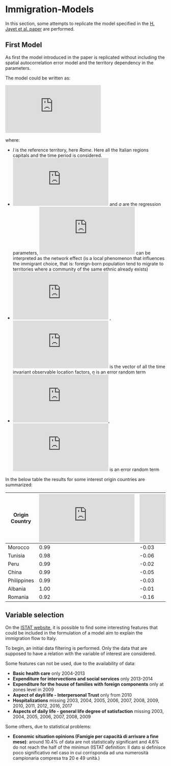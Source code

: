 # Immigration-Models

In this section, some attempts to replicate the model specified in the [H. Jayet et al. paper](http://www.jstor.org/stable/41219121?casa_token=kWQZrm4oyF0AAAAA:KeWFnUzB0a35pI6h39ZjcK8jd4njelxV-w_oC98qZM2nro4pkyqIyrDON1KmTmVz7zfRrIvDY3xOU1ws2aQgkOANz_hYo-nkw0SGTtgDH2jGgG9k9g&seq=1#page_scan_tab_contents) are performed.

## First Model
As first the model introduced in the paper is replicated without including the spatial autocorrelation error model and the territory dependency in the parameters.

The model could be written as:

![](https://latex.codecogs.com/gif.latex?ln%28%5Cfrac%7Bn_%7Bi%2Ct%7D%7D%7Bn_%7BI%2Ct%7D%7D%29%20%3D%20%5Cbeta%20ln%28%5Cfrac%7Bn_%7Bi%2Ct-1%7D%7D%7Bn_%7BI%2Ct-1%7D%7D%29%20&plus;%20a%20&plus;%20v_%7Bi%2Ct%7D%2C%20%5Cforall%20i%20%5Cin%20%5B1%2C%20%5Cdots%2C%20I-1%5D%2C%20t%20%5Cin%20%5B1%2C%20%5Cdots%2C%20T%5D)

where:
- *I* is the reference territory, here *Rome*. Here all the Italian regions capitals and the time period is considered.
- ![](https://latex.codecogs.com/gif.latex?%5Cbeta) and *a* are the regression parameters, ![](https://latex.codecogs.com/gif.latex?%5Cbeta) can be interpreted as the network effect (is a local phenomenon that influences the immigrant choice, that is: foreign-born population tend to migrate to territories where a community of the same ethnic already exists)
- ![](https://latex.codecogs.com/gif.latex?%5Calpha_i%20%3D%20x%27_%7Bi%7D%20%5Ctheta%20&plus;%20%5Ceta) , ![](https://latex.codecogs.com/gif.latex?x%27_%7Bi%7D) is the vector of all the time invariant observable location factors, $\eta$ is an error random term
- ![](https://latex.codecogs.com/gif.latex?v_%7Bi%2Ct%7D%20%3D%20u_%7Bi%2Ct%7D%20-%20u_%7BI%2C%20t%7D), ![](https://latex.codecogs.com/gif.latex?u_%7Bi%2Ct%7D%20%5Csim%20N%280%2C%20%5Csigma%5E2%29) is an error random term

In the below table the results for some interest origin countries are summarized:

| Origin Country  | *![](https://latex.codecogs.com/gif.latex?%5Cbeta)*  | *![](https://latex.codecogs.com/gif.latex?a)*  | *![](https://latex.codecogs.com/gif.latex?R%5E2)*  | *MSE*  |  Pearson's corr. coeff. | Spearman's corr. coeff.  |  Kendall's corr. coeff. |
|---|---|---|---|---|---|---|---|
| Morocco  | 0.99  | -0.03  |  0.986 | 578469.84  | 0.986  |  0.993 | 0.939  |
|Tunisia  |  0.98 | -0.06  |  0.983 | 25260.73  |  0.991 | 0.994  |  0.943 |
|  Peru | 0.99  |  -0.02 | 0.992  |  331153.95 |  0.996 | 0.997  | 0.964  |
|  China | 0.99  |  -0.05 | 0.974  | 1069493.46  |  0.987 | 0.994  |  0.941 |
|  Philippines |  0.99 |  -0.03 | 0.986  | 1440838.19  | 0.993  |0.996  | 0.954  |
| Albania  | 1.00  |  -0.01 | 0.991  |  356591.03 | 0.996  | 0.997  |  0.961 |
| Romania  | 0.92  | -0.16  | 0.976  | 22914934.74  |  0.996 |  0.991 |  0.933 |

## Variable selection
On the [ISTAT website](http://dati.istat.it/#), it is possible to find some interesting features that could be included in the formulation of a model aim to explain the immigration flow to Italy.

To begin, an initial data filtering is performed. Only the data that are supposed to have a relation with the variable of interest are considered.

Some features can not be used, due to the availability of data:
- **Basic health care** only 2004-2013
- **Expenditure for intervections and social services** only 2013-2014
- **Expenditure for the house of families with foreign components** only at zones level in 2009
- **Aspect of dayli life - Interpersonal Trust** only from 2010
- **Hospitalizations** missing 2003, 2004, 2005, 2006, 2007, 2008, 2009, 2010, 2011, 2012, 2016, 2017
- **Aspects of daily life - general life degree of satisfaction** missing 2003, 2004, 2005, 2006, 2007, 2008, 2009

Some others, due to statistical problems:
- **Economic situation opinions (Famigie per capacità di arrivare a fine mese)**: around 10.4% of data are not statistically significant and 4.6% do not reach the half of the minimun (ISTAT definition: Il dato si definisce poco significativo nel caso in cui corrisponda ad una numerosità campionaria compresa tra 20 e 49 unità.)
